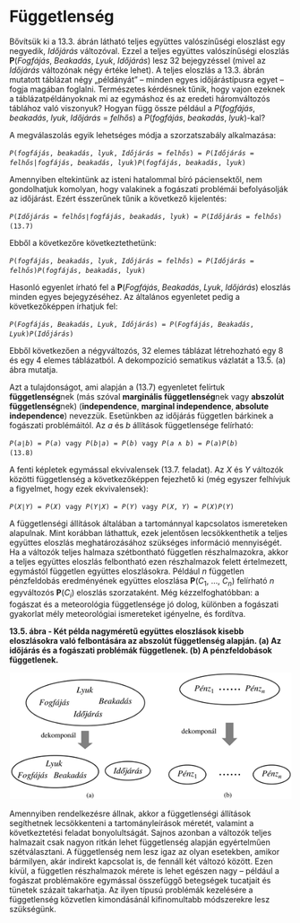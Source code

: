 <?xml version="1.0" encoding="UTF-8" standalone="no"?>
<!DOCTYPE html PUBLIC "-//W3C//DTD XHTML 1.1//EN" "http://www.w3.org/TR/xhtml11/DTD/xhtml11.dtd">
<html xmlns="http://www.w3.org/1999/xhtml"><head><meta name="generator" content="DocBook XSL Stylesheets V1.76.1"/></head><body><div class="section" title="Függetlenség"><div class="titlepage"><div><div><h1 class="title"><a id="id669003"/>Függetlenség</h1></div></div></div><p>Bővítsük ki a 13.3. ábrán látható teljes együttes valószínűségi eloszlást egy negyedik, <span class="emphasis"><em>Időjárás</em></span> változóval. Ezzel a teljes együttes valószínűségi eloszlás <span class="strong"><strong>P</strong></span>(<span class="emphasis"><em>Fogfájás</em></span>, <span class="emphasis"><em>Beakadás</em></span>, <span class="emphasis"><em>Lyuk</em></span>, <span class="emphasis"><em>Időjárás</em></span>)<span class="emphasis"><em> </em></span>lesz 32 bejegyzéssel (mivel az <span class="emphasis"><em>Időjárás</em></span> változónak négy értéke lehet). A teljes eloszlás a 13.3. ábrán mutatott táblázat négy „példányát” – minden egyes időjárástípusra egyet – fogja magában foglalni. Természetes kérdésnek tűnik, hogy vajon ezeknek a táblázatpéldányoknak mi az egymáshoz és az eredeti háromváltozós táblához való viszonyuk? Hogyan függ össze például a <span class="emphasis"><em>P</em></span>(<span class="emphasis"><em>fogfájás</em></span>, <span class="emphasis"><em>beakadás</em></span>, <span class="emphasis"><em>lyuk</em></span>, <span class="emphasis"><em>Időjárás</em></span> = <span class="emphasis"><em>felhős</em></span>) a <span class="emphasis"><em>P</em></span>(<span class="emphasis"><em>fogfájás</em></span>, <span class="emphasis"><em>beakadás</em></span>,<span class="emphasis"><em> lyuk</em></span>)-kal?</p><p>A megválaszolás egyik lehetséges módja a szorzatszabály alkalmazása:</p><p><code class="code"><em><span class="remark">P</span></em>(<em><span class="remark">fogfájás</span></em>, <em><span class="remark">beakadás</span></em>,<em><span class="remark"> lyuk</span></em>, <em><span class="remark">Időjárás</span></em> = <em><span class="remark">felhős</span></em>) = <em><span class="remark">P</span></em>(<em><span class="remark">Időjárás</span></em> = <em><span class="remark">felhős</span></em>|<em><span class="remark">fogfájás</span></em>, <em><span class="remark">beakadás</span></em>,<em><span class="remark"> lyuk</span></em>)<em><span class="remark">P</span></em>(<em><span class="remark">fogfájás</span></em>, <em><span class="remark">beakadás</span></em>,<em><span class="remark"> lyuk</span></em>)</code></p><p>Amennyiben eltekintünk az isteni hatalommal bíró páciensektől, nem gondolhatjuk komolyan, hogy valakinek a fogászati problémái befolyásolják az időjárást. Ezért ésszerűnek tűnik a következő kijelentés:</p><p><code class="code"><em><span class="remark">P</span></em>(<em><span class="remark">Időjárás</span></em> = <em><span class="remark">felhős</span></em>∣<em><span class="remark">fogfájás</span></em>, <em><span class="remark">beakadás</span></em>,<em><span class="remark"> lyuk</span></em>) = <em><span class="remark">P</span></em>(<em><span class="remark">Időjárás</span></em> = <em><span class="remark">felhős</span></em>)	(13.7)</code></p><p>Ebből a következőre következtethetünk:</p><p><code class="code"><em><span class="remark">P</span></em>(<em><span class="remark">fogfájás</span></em>, <em><span class="remark">beakadás</span></em>,<em><span class="remark"> lyuk</span></em>, <em><span class="remark">Időjárás</span></em> = <em><span class="remark">felhős</span></em>) = <em><span class="remark">P</span></em>(<em><span class="remark">Időjárás</span></em> = <em><span class="remark">felhős</span></em>)<em><span class="remark">P</span></em>(<em><span class="remark">fogfájás</span></em>, <em><span class="remark">beakadás</span></em>,<em><span class="remark"> lyuk</span></em>)</code></p><p>Hasonló egyenlet írható fel a <span class="strong"><strong>P</strong></span>(<span class="emphasis"><em>Fogfájás</em></span>, <span class="emphasis"><em>Beakadás</em></span>,<span class="emphasis"><em> Lyuk</em></span>, <span class="emphasis"><em>Időjárás</em></span>)<span class="emphasis"><em> </em></span>eloszlás minden egyes bejegyzéséhez. Az általános egyenletet pedig a következőképpen írhatjuk fel:</p><p><code class="code"><em><span class="remark">P</span></em>(<em><span class="remark">Fogfájás</span></em>, <em><span class="remark">Beakadás</span></em>,<em><span class="remark"> Lyuk</span></em>, <em><span class="remark">Időjárás</span></em>) = <em><span class="remark">P</span></em>(<em><span class="remark">Fogfájás</span></em>, <em><span class="remark">Beakadás</span></em>,<em><span class="remark"> Lyuk</span></em>)<em><span class="remark">P</span></em>(<em><span class="remark">Időjárás</span></em>)</code></p><p>Ebből következően a négyváltozós, 32 elemes táblázat létrehozható egy 8 és egy 4 elemes táblázatból. A dekompozíció sematikus vázlatát a 13.5. (a) ábra mutatja.</p><p>Azt a tulajdonságot, ami alapján a (13.7) egyenletet felírtuk <span class="strong"><strong>függetlenség</strong></span>nek (más szóval <span class="strong"><strong>marginális függetlenség</strong></span>nek vagy <span class="strong"><strong>abszolút függetlenség</strong></span>nek) (<span class="strong"><strong>independenc</strong></span><span class="strong"><strong>e</strong></span>, <span class="strong"><strong>marginal independence</strong></span>,<span class="strong"><strong> absolute independence</strong></span>) nevezzük. Esetünkben az időjárás független bárkinek a fogászati problémáitól. Az <span class="emphasis"><em>a</em></span> és <span class="emphasis"><em>b</em></span> állítások függetlensége felírható:</p><p><code class="code"><em><span class="remark">P</span></em>(<em><span class="remark">a</span></em>∣<em><span class="remark">b</span></em>) = <em><span class="remark">P</span></em>(<em><span class="remark">a</span></em>) vagy <em><span class="remark">P</span></em>(<em><span class="remark">b</span></em>∣<em><span class="remark">a</span></em>) = <em><span class="remark">P</span></em>(<em><span class="remark">b</span></em>) vagy <em><span class="remark">P</span></em>(<em><span class="remark">a</span></em> ∧ <em><span class="remark">b</span></em>) = <em><span class="remark">P</span></em>(<em><span class="remark">a</span></em>)<em><span class="remark">P</span></em>(<em><span class="remark">b</span></em>)		  (13.8)</code></p><p>A fenti képletek egymással ekvivalensek (13.7. feladat). Az <span class="emphasis"><em>X</em></span> és <span class="emphasis"><em>Y </em></span>változók közötti függetlenség a következőképpen fejezhető ki (még egyszer felhívjuk a figyelmet, hogy ezek ekvivalensek):</p><p><code class="code"><em><span class="remark">P</span></em>(<em><span class="remark">X</span></em>∣<em><span class="remark">Y</span></em>) = <em><span class="remark">P</span></em>(<em><span class="remark">X</span></em>) vagy <em><span class="remark">P</span></em>(<em><span class="remark">Y</span></em>∣<em><span class="remark">X</span></em>) = <em><span class="remark">P</span></em>(<em><span class="remark">Y</span></em>) vagy <em><span class="remark">P</span></em>(<em><span class="remark">X</span></em>, <em><span class="remark">Y</span></em>) = <em><span class="remark">P</span></em>(<em><span class="remark">X</span></em>)<em><span class="remark">P</span></em>(<em><span class="remark">Y</span></em>)</code></p><p>A függetlenségi állítások általában a tartománnyal kapcsolatos ismereteken alapulnak. Mint korábban láthattuk, ezek jelentősen lecsökkenthetik a teljes együttes eloszlás meghatározásához szükséges információ mennyiségét. Ha a változók teljes halmaza szétbontható független részhalmazokra, akkor a teljes együttes eloszlás felbontható ezen részhalmazok felett értelmezett, egymástól független együttes eloszlásokra. Például <span class="emphasis"><em>n</em></span> független pénzfeldobás eredményének együttes eloszlása <span class="strong"><strong>P</strong></span>(<span class="emphasis"><em>C</em></span><sub>1</sub>, …, <span class="emphasis"><em>C<sub>n</sub></em></span>) felírható <span class="emphasis"><em>n</em></span> egyváltozós <span class="strong"><strong>P</strong></span>(<span class="emphasis"><em>C<sub>i</sub></em></span>) eloszlás szorzataként. Még kézzelfoghatóbban: a fogászat és a meteorológia függetlensége jó dolog, különben a fogászati gyakorlat mély meteorológiai ismereteket igényelne, és fordítva.</p><div class="figure"><a id="id669512"/><p class="title"><strong>13.5. ábra - Két példa nagyméretű együttes eloszlások kisebb eloszlásokra való felbontására az abszolút függetlenség alapján. (a) Az időjárás és a fogászati problémák függetlenek. (b) A pénzfeldobások függetlenek.</strong></p><div class="figure-contents"><div class="mediaobject"><img src="kepek/13-05.png" alt="Két példa nagyméretű együttes eloszlások kisebb eloszlásokra való felbontására az abszolút függetlenség alapján. (a) Az időjárás és a fogászati problémák függetlenek. (b) A pénzfeldobások függetlenek."/></div></div></div><p>Amennyiben rendelkezésre állnak, akkor a függetlenségi állítások segíthetnek lecsökkenteni a tartományleírások méretét, valamint a következtetési feladat bonyolultságát. Sajnos azonban a változók teljes halmazait csak nagyon ritkán lehet függetlenség alapján egyértelműen szétválasztani. A függetlenség nem lesz igaz az olyan esetekben, amikor bármilyen, akár indirekt kapcsolat is, de fennáll két változó között. Ezen kívül, a független részhalmazok mérete is lehet egészen nagy – például a fogászat problémaköre egymással összefüggő betegségek tucatjait és tünetek százait takarhatja. Az ilyen típusú problémák kezelésére a függetlenség közvetlen kimondásánál kifinomultabb módszerekre lesz szükségünk.</p></div></body></html>
